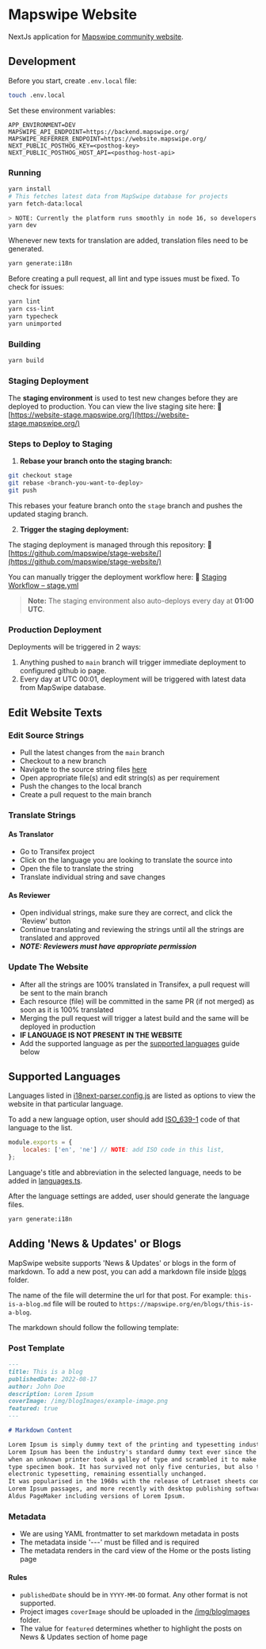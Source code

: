 # Mapswipe Website

NextJs application for [Mapswipe community website](https://mapswipe.org).

## Development

Before you start, create `.env.local` file:

```bash
touch .env.local
```

Set these environment variables:

```env
APP_ENVIRONMENT=DEV
MAPSWIPE_API_ENDPOINT=https://backend.mapswipe.org/
MAPSWIPE_REFERRER_ENDPOINT=https://website.mapswipe.org/
NEXT_PUBLIC_POSTHOG_KEY=<posthog-key>
NEXT_PUBLIC_POSTHOG_HOST_API=<posthog-host-api>
```

### Running

```bash
yarn install
# This fetches latest data from MapSwipe database for projects
yarn fetch-data:local

> NOTE: Currently the platform runs smoothly in node 16, so developers might have to switch to node 16 for development.
yarn dev
```

Whenever new texts for translation are added, translation files need to be generated.

```bash
yarn generate:i18n
```

Before creating a pull request, all lint and type issues must be fixed.
To check for issues:

```bash
yarn lint
yarn css-lint
yarn typecheck
yarn unimported
```

### Building

```bash
yarn build
```

### Staging Deployment

The **staging environment** is used to test new changes before they are deployed to production.
You can view the live staging site here:
🔗 [https://website-stage.mapswipe.org/](https://website-stage.mapswipe.org/)

### Steps to Deploy to Staging

1. **Rebase your branch onto the staging branch:**

```bash
git checkout stage
git rebase <branch-you-want-to-deploy>
git push
```

This rebases your feature branch onto the `stage` branch and pushes the updated staging branch.

2. **Trigger the staging deployment:**

The staging deployment is managed through this repository:
🔗 [https://github.com/mapswipe/stage-website/](https://github.com/mapswipe/stage-website/)

You can manually trigger the deployment workflow here:
🔗 [Staging Workflow – stage.yml](https://github.com/mapswipe/stage-website/actions/workflows/stage.yml)

> **Note:** The staging environment also auto-deploys every day at **01:00 UTC**.

### Production Deployment

Deployments will be triggered in 2 ways:

1. Anything pushed to `main` branch will trigger immediate deployment
to configured github io page.
2. Every day at UTC 00:01, deployment will be triggered with
latest data from MapSwipe database.

## Edit Website Texts

### Edit Source Strings
- Pull the latest changes from the `main` branch
- Checkout to a new branch
- Navigate to the source string files [here](https://github.com/mapswipe/website/tree/main/public/locales/en)
- Open appropriate file(s) and edit string(s) as per requirement
- Push the changes to the local branch
- Create a pull request to the main branch

### Translate Strings
#### As Translator
- Go to Transifex project
- Click on the language you are looking to translate the source into
- Open the file to translate the string
- Translate individual string and save changes

#### As Reviewer
- Open individual strings, make sure they are correct, and click the 'Review' button
- Continue translating and reviewing the strings until all the strings are translated and approved
- **_NOTE: Reviewers must have appropriate permission_**

### Update The Website
- After all the strings are 100% translated in Transifex, a pull request will be sent to the main branch
- Each resource (file) will be committed in the same PR (if not merged) as soon as it is 100% translated
- Merging the pull request will trigger a latest build and the same will be deployed in production
- **IF LANGUAGE IS NOT PRESENT IN THE WEBSITE**
- Add the supported language as per the [supported languages](https://github.com/mapswipe/website#supported-languages) guide below

## Supported Languages

Languages listed in [i18next-parser.config.js](https://github.com/mapswipe/community-website/blob/main/i18next-parser.config.js)
are listed as options to view the website in that particular language.

To add a new language option, user should add [ISO_639-1](https://en.wikipedia.org/wiki/ISO_639-1)
code of that language to the list.

```js
module.exports = {
    locales: ['en', 'ne'] // NOTE: add ISO code in this list,
};
```

Language's title and abbreviation in the selected language, needs to be added
in [languages.ts](https://github.com/mapswipe/community-website/blob/main/src/utils/languages.ts).

After the language settings are added, user should generate the language files.

```bash
yarn generate:i18n
```

## Adding 'News & Updates' or Blogs

MapSwipe website supports 'News & Updates' or blogs in the form of markdown.
To add a new post, you can add a markdown file inside
[blogs](https://github.com/mapswipe/community-website/tree/main/blogs) folder.

The name of the file will determine the url for that post.
For example: `this-is-a-blog.md` file will be routed to
`https://mapswipe.org/en/blogs/this-is-a-blog`.

The markdown should follow the following template:

### Post Template

```md
---
title: This is a blog
publishedDate: 2022-08-17
author: John Doe
description: Lorem Ipsum
coverImage: /img/blogImages/example-image.png
featured: true
---

# Markdown Content

Lorem Ipsum is simply dummy text of the printing and typesetting industry.
Lorem Ipsum has been the industry's standard dummy text ever since the 1500s,
when an unknown printer took a galley of type and scrambled it to make a
type specimen book. It has survived not only five centuries, but also the leap into
electronic typesetting, remaining essentially unchanged.
It was popularised in the 1960s with the release of Letraset sheets containing
Lorem Ipsum passages, and more recently with desktop publishing software like
Aldus PageMaker including versions of Lorem Ipsum.
```

### Metadata

- We are using YAML frontmatter to set markdown metadata in posts
- The metadata inside '---' must be filled and is required
- The metadata renders in the card view of the Home or the posts listing page

#### Rules

- `publishedDate` should be in `YYYY-MM-DD` format. Any other format is not supported.
- Project images `coverImage` should be uploaded in the [/img/blogImages](https://github.com/mapswipe/community-website/tree/main/public/img/blogImages)
folder.
- The value for `featured` determines whether to highlight the posts on
News & Updates section of home page
